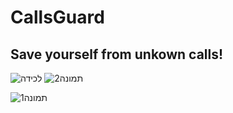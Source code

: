 # CallsGuard
## Save yourself from unkown calls!
![‏‏לכידה](https://user-images.githubusercontent.com/57193257/125167049-3468bf00-e1a7-11eb-93a0-ba2dbbd80df3.PNG)
![תמונה2](https://user-images.githubusercontent.com/57193257/125167809-11d8a500-e1ab-11eb-8dbe-2924ae43e5a6.png)

![תמונה1](https://user-images.githubusercontent.com/57193257/125167808-11400e80-e1ab-11eb-85eb-b993c431011a.png)


